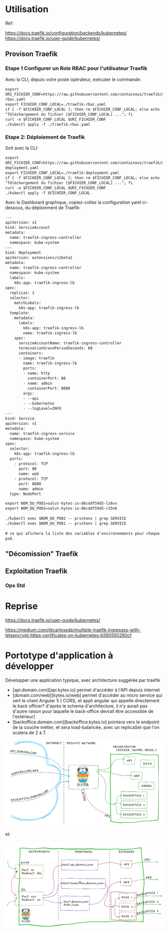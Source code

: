 # Utilisation

Ref:

https://docs.traefik.io/configuration/backends/kubernetes/
https://docs.traefik.io/user-guide/kubernetes/

## Provison Traefik

### Etape 1 Configurer un Role RBAC pour l'utilisateur Traefik

Avec la CLI, depuis votre poste opérateur, exécuter le commande: 

```
export URI_FICHIER_CONF=https://raw.githubusercontent.com/containous/traefik/master/examples/k8s/traefik-rbac.yaml
export FICHIER_CONF_LOCAL=./traefik-rbac.yaml
if [ -f $FICHIER_CONF_LOCAL ]; then rm $FICHIER_CONF_LOCAL; else echo "Téléchargement du fichier [$FICHIER_CONF_LOCAL] ..."; fi
curl -o $FICHIER_CONF_LOCAL $URI_FICHIER_CONF
./kubectl apply -f ./traefik-rbac.yaml
```

### Etape 2: Déploiement de Traefik

Soit avec la CLI: 

```
export URI_FICHIER_CONF=https://raw.githubusercontent.com/containous/traefik/master/examples/k8s/traefik-deployment.yaml
export FICHIER_CONF_LOCAL=./traefik-deployment.yaml
if [ -f $FICHIER_CONF_LOCAL ]; then rm $FICHIER_CONF_LOCAL; else echo "Téléchargement du fichier [$FICHIER_CONF_LOCAL] ..."; fi
curl -o $FICHIER_CONF_LOCAL $URI_FICHIER_CONF
./kubectl apply -f $FICHIER_CONF_LOCAL
```


Avec le Dashboard graphique, copiez-collez la configuration yaml ci-dessous, du déploiement de Traefik: 

```
---
apiVersion: v1
kind: ServiceAccount
metadata:
  name: traefik-ingress-controller
  namespace: kube-system
---
kind: Deployment
apiVersion: extensions/v1beta1
metadata:
  name: traefik-ingress-controller
  namespace: kube-system
  labels:
    k8s-app: traefik-ingress-lb
spec:
  replicas: 1
  selector:
    matchLabels:
      k8s-app: traefik-ingress-lb
  template:
    metadata:
      labels:
        k8s-app: traefik-ingress-lb
        name: traefik-ingress-lb
    spec:
      serviceAccountName: traefik-ingress-controller
      terminationGracePeriodSeconds: 60
      containers:
      - image: traefik
        name: traefik-ingress-lb
        ports:
        - name: http
          containerPort: 80
        - name: admin
          containerPort: 8080
        args:
        - --api
        - --kubernetes
        - --logLevel=INFO
---
kind: Service
apiVersion: v1
metadata:
  name: traefik-ingress-service
  namespace: kube-system
spec:
  selector:
    k8s-app: traefik-ingress-lb
  ports:
    - protocol: TCP
      port: 80
      name: web
    - protocol: TCP
      port: 8080
      name: admin
  type: NodePort
```


```
export NOM_DU_POD1=salut-kytes-io-86cddf59d5-lz6vv
export NOM_DU_POD2=salut-kytes-io-86cddf59d5-r25n6

./kubectl exec $NOM_DU_POD2 -- printenv | grep SERVICE
./kubectl exec $NOM_DU_POD1 -- printenv | grep SERVICE

# ce qui afichera la liste des variables d'environnements pour chaque pod.
```


## "Décomission"  Traefik



## Exploitation  Traefik


### Ops Std


# Reprise 

https://docs.traefik.io/user-guide/kubernetes/

https://medium.com/@carlosedp/multiple-traefik-ingresses-with-letsencrypt-https-certificates-on-kubernetes-b590550280cf


# Portotype d'application à développer

Développer une application typique, avec architecture suggérée par traefik


* [api.domain.com][api.kytes.io] permet d'accéder à l'API depuis internet
* [domain.com/web][kytes.io/web] permet d'accéder au micro service qui sert le client Angular 5 [ CORS, et appli angular qui appelle directement le back officer? d'après le schema d'architecture, il n'y aurait pas d'autre raison pour laquelle le back-office devrait être accessible de l'extérieur]
* [backoffice.domain.com][backoffice.kytes.io] pointera vers le endpoint de la couche métier, et sera load-balancée, avec un replicaSet que l'on scalera de 2 à 7.


![architecture](https://github.com/Jean-Baptiste-Lasselle/provision-k8s-bis/raw/master/images/traefik/architecture.png)

et:

![internals](https://github.com/Jean-Baptiste-Lasselle/provision-k8s-bis/raw/master/images/traefik/internal.png)

